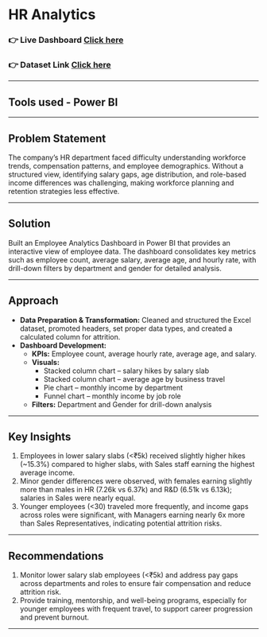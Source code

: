 # HR Analytics

### 👉 Live Dashboard  [Click here](https://app.powerbi.com/view?r=eyJrIjoiMjQ2MjYzMjgtZThiZi00ZDYwLWJmNTItMGFmMjk1OTljNGQ2IiwidCI6ImM2ZTU0OWIzLTVmNDUtNDAzMi1hYWU5LWQ0MjQ0ZGM1YjJjNCJ9)  

### 👉 Dataset Link  [Click here](https://drive.google.com/file/d/1vK3_HR_ugu4vULI1NJBboVnw0Oyl6YMT/view?usp=sharing)  

---

## Tools used  - Power BI  

---

## Problem Statement  
The company’s HR department faced difficulty understanding workforce trends, compensation patterns, and employee demographics. Without a structured view, identifying salary gaps, age distribution, and role-based income differences was challenging, making workforce planning and retention strategies less effective.

---

## Solution  
Built an Employee Analytics Dashboard in Power BI that provides an interactive view of employee data. The dashboard consolidates key metrics such as employee count, average salary, average age, and hourly rate, with drill-down filters by department and gender for detailed analysis.

---

## Approach  
- **Data Preparation & Transformation:** Cleaned and structured the Excel dataset, promoted headers, set proper data types, and created a calculated column for attrition.  
- **Dashboard Development:**  
  - **KPIs:** Employee count, average hourly rate, average age, and salary.  
  - **Visuals:**  
    - Stacked column chart – salary hikes by salary slab  
    - Stacked column chart – average age by business travel  
    - Pie chart – monthly income by department  
    - Funnel chart – monthly income by job role  
  - **Filters:** Department and Gender for drill-down analysis  

---

## Key Insights  
1. Employees in lower salary slabs (<₹5k) received slightly higher hikes (~15.3%) compared to higher slabs, with Sales staff earning the highest average income.  
2. Minor gender differences were observed, with females earning slightly more than males in HR (7.26k vs 6.37k) and R&D (6.51k vs 6.13k); salaries in Sales were nearly equal.  
3. Younger employees (<30) traveled more frequently, and income gaps across roles were significant, with Managers earning nearly 6x more than Sales Representatives, indicating potential attrition risks.  

---

## Recommendations  
1. Monitor lower salary slab employees (<₹5k) and address pay gaps across departments and roles to ensure fair compensation and reduce attrition risk.  
2. Provide training, mentorship, and well-being programs, especially for younger employees with frequent travel, to support career progression and prevent burnout.  

---

